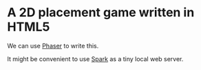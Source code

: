 # A 2D placement game written in HTML5

We can use [Phaser](https://phaser.io/) to write this.

It might be convenient to use [Spark](https://github.com/rif/spark) as a tiny local web server.

